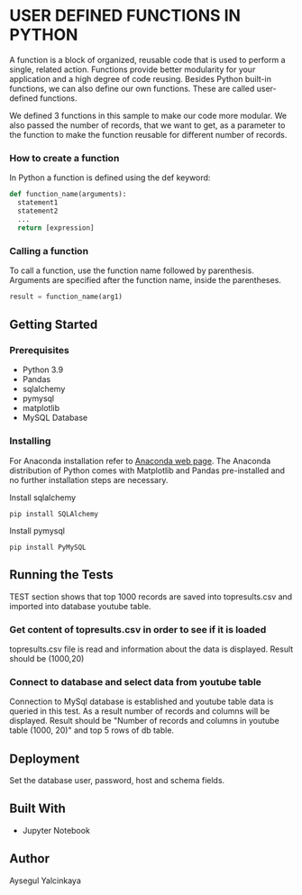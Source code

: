 # USER DEFINED FUNCTIONS IN PYTHON

A function is a block of organized, reusable code that is used to perform a single, related action. Functions provide better modularity for your application and a high degree of code reusing. Besides Python built-in functions, we can also define our own functions. These are called user-defined functions.

We defined 3 functions in this sample to make our code more modular. We also passed the number of
records, that we want to get, as a parameter to the function to make the function reusable for different
number of records.

### How to create a function
In Python a function is defined using the def keyword:
```python
def function_name(arguments):
  statement1
  statement2
  ...
  return [expression]
```
### Calling a function
To call a function, use the function name followed by parenthesis. Arguments are specified after the function name, inside the parentheses.
```python
result = function_name(arg1)
```
## Getting Started

### Prerequisites
* Python 3.9
* Pandas
* sqlalchemy
* pymysql
* matplotlib
* MySQL Database

### Installing

For Anaconda installation refer to [Anaconda web page](https://www.anaconda.com/).
The Anaconda distribution of Python comes with Matplotlib and Pandas pre-installed and no further installation steps are necessary.

Install sqlalchemy
```
pip install SQLAlchemy
```
Install pymysql
```
pip install PyMySQL
```

## Running the Tests

TEST section shows that top 1000 records are saved into topresults.csv and imported into database youtube table.

### Get content of topresults.csv in order to see if it is loaded

topresults.csv file is read and information about the data is displayed. Result should be (1000,20)

### Connect to database and select data from youtube table

Connection to MySql database is established and youtube table data is queried in this test. As a result number of records and columns will be displayed. Result should be "Number of records and columns in youtube table  (1000, 20)" and top 5 rows of db table.

## Deployment

Set the database user, password, host and schema fields.

## Built With
* Jupyter Notebook

## Author 
Aysegul Yalcinkaya
